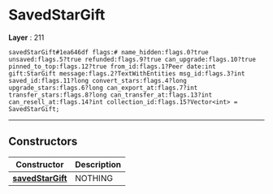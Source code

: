 # SavedStarGift

**Layer** : 211

```tl
savedStarGift#1ea646df flags:# name_hidden:flags.0?true unsaved:flags.5?true refunded:flags.9?true can_upgrade:flags.10?true pinned_to_top:flags.12?true from_id:flags.1?Peer date:int gift:StarGift message:flags.2?TextWithEntities msg_id:flags.3?int saved_id:flags.11?long convert_stars:flags.4?long upgrade_stars:flags.6?long can_export_at:flags.7?int transfer_stars:flags.8?long can_transfer_at:flags.13?int can_resell_at:flags.14?int collection_id:flags.15?Vector<int> = SavedStarGift;
```

---

## Constructors

| Constructor | Description |
| :---: | :--- |
| [**savedStarGift**](constructor/savedStarGift) | NOTHING |